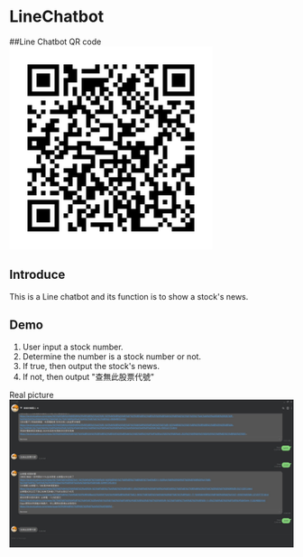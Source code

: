 # LineChatbot

##Line Chatbot QR code
![image](https://github.com/WeiWeiCheng123/LineChatBot/blob/main/image/%E5%A5%BD%E5%8F%8BQR_code.jpg)

## Introduce
This is a Line chatbot and its function is to show a stock's news.

## Demo
1. User input a stock number.
2. Determine the number is a stock number or not.
3. If true, then output the stock's news.
4. If not, then output "查無此股票代號"

Real picture
![image](https://github.com/WeiWeiCheng123/LineChatBot/blob/main/image/demo.jpg)
